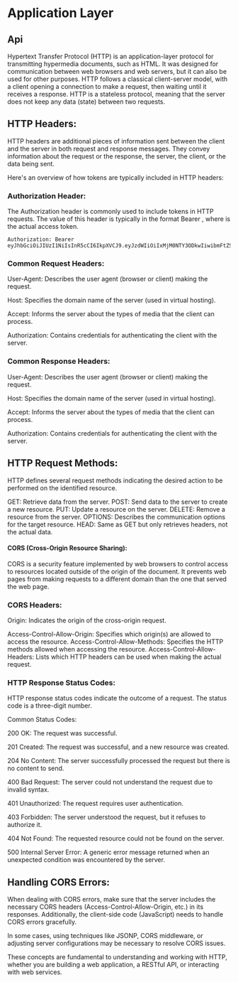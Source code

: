 # Application Layer

## Api

<p>
Hypertext Transfer Protocol (HTTP) is an application-layer protocol for transmitting hypermedia documents, such as HTML. It was designed for communication between web browsers and web servers, but it can also be used for other purposes. HTTP follows a classical client-server model, with a client opening a connection to make a request, then waiting until it receives a response. HTTP is a stateless protocol, meaning that the server does not keep any data (state) between two requests.
</p>


## HTTP Headers:
<p>
HTTP headers are additional pieces of information sent between the client and the server in both request and response messages. They convey information about the request or the response, the server, the client, or the data being sent.

Here's an overview of how tokens are typically included in HTTP headers:

### Authorization Header:

The Authorization header is commonly used to include tokens in HTTP requests. The value of this header is typically in the format Bearer <token>, where <token> is the actual access token.

```
Authorization: Bearer eyJhbGciOiJIUzI1NiIsInR5cCI6IkpXVCJ9.eyJzdWIiOiIxMjM0NTY3ODkwIiwibmFtZSI6IkpvaG4gRG9lIiwiaWF0IjoxNTE2MjM5MDIyfQ.SflKxwRJSMeKKF2QT4fwpMeJf36POk6yJV_adQssw5c

```

</p>

### Common Request Headers:

User-Agent: Describes the user agent (browser or client) making the request.

Host: Specifies the domain name of the server (used in virtual hosting).

Accept: Informs the server about the types of media that the client can process.

Authorization: Contains credentials for authenticating the client with the server.

### Common Response Headers:

User-Agent: Describes the user agent (browser or client) making the request.

Host: Specifies the domain name of the server (used in virtual hosting).

Accept: Informs the server about the types of media that the client can process.

Authorization: Contains credentials for authenticating the client with the server.

## HTTP Request Methods:

HTTP defines several request methods indicating the desired action to be performed on the identified resource.

GET: Retrieve data from the server.
POST: Send data to the server to create a new resource.
PUT: Update a resource on the server.
DELETE: Remove a resource from the server.
OPTIONS: Describes the communication options for the target resource.
HEAD: Same as GET but only retrieves headers, not the actual data.

#### CORS (Cross-Origin Resource Sharing):

CORS is a security feature implemented by web browsers to control access to resources located outside of the origin of the document. It prevents web pages from making requests to a different domain than the one that served the web page.

### CORS Headers:

Origin: Indicates the origin of the cross-origin request.

Access-Control-Allow-Origin: Specifies which origin(s) are allowed to access the resource.
Access-Control-Allow-Methods: Specifies the HTTP methods allowed when accessing the resource.
Access-Control-Allow-Headers: Lists which HTTP headers can be used when making the actual request.

### HTTP Response Status Codes:

HTTP response status codes indicate the outcome of a request. The status code is a three-digit number.

Common Status Codes:

200 OK: The request was successful.

201 Created: The request was successful, and a new resource was created.

204 No Content: The server successfully processed the request but there is no content to send.

400 Bad Request: The server could not understand the request due to invalid syntax.

401 Unauthorized: The request requires user authentication.

403 Forbidden: The server understood the request, but it refuses to authorize it.

404 Not Found: The requested resource could not be found on the server.

500 Internal Server Error: A generic error message returned when an unexpected condition was encountered by the server.

## Handling CORS Errors:

When dealing with CORS errors, make sure that the server includes the necessary CORS headers (Access-Control-Allow-Origin, etc.) in its responses. Additionally, the client-side code (JavaScript) needs to handle CORS errors gracefully.

In some cases, using techniques like JSONP, CORS middleware, or adjusting server configurations may be necessary to resolve CORS issues.

These concepts are fundamental to understanding and working with HTTP, whether you are building a web application, a RESTful API, or interacting with web services.
